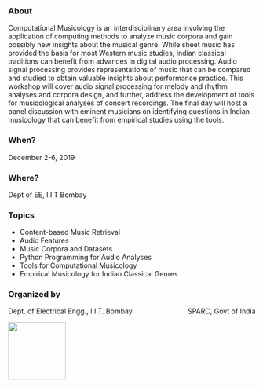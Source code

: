 ### About
Computational Musicology is an interdisciplinary area involving the application of computing methods to analyze music corpora and gain possibly new insights about the musical genre.  While sheet music has provided the basis for most Western music studies, Indian classical traditions can benefit from advances in digital audio processing.  Audio signal processing provides representations of music that can be compared and studied to obtain valuable insights about performance practice. This workshop will cover audio signal processing for melody and rhythm analyses and corpora design, and further, address the development of tools for musicological analyses of concert recordings. The final day will host a panel discussion with eminent musicians on identifying questions in Indian musicology that can benefit from empirical studies using the tools.

### When?
December 2-6, 2019

### Where?
Dept of EE, I.I.T Bombay

### Topics
* Content-based Music Retrieval  
* Audio Features  
* Music Corpora and Datasets  
* Python Programming for Audio Analyses  
* Tools for Computational Musicology   
* Empirical Musicology for Indian Classical Genres  

### Organized by

<p style="text-align:left;">
   Dept. of Electrical Engg., I.I.T. Bombay
    <span style="float:right;">
        SPARC, Govt of India
    </span>
</p>
<img src="https://sparc.iitkgp.ac.in/assets/images/sparc.png" alt="" align="right"/> 
<img src="https://gymkhana.iitb.ac.in/~researchbook/webresource/iitbblack.jpg" height="117" alt="" align="left"/> 
